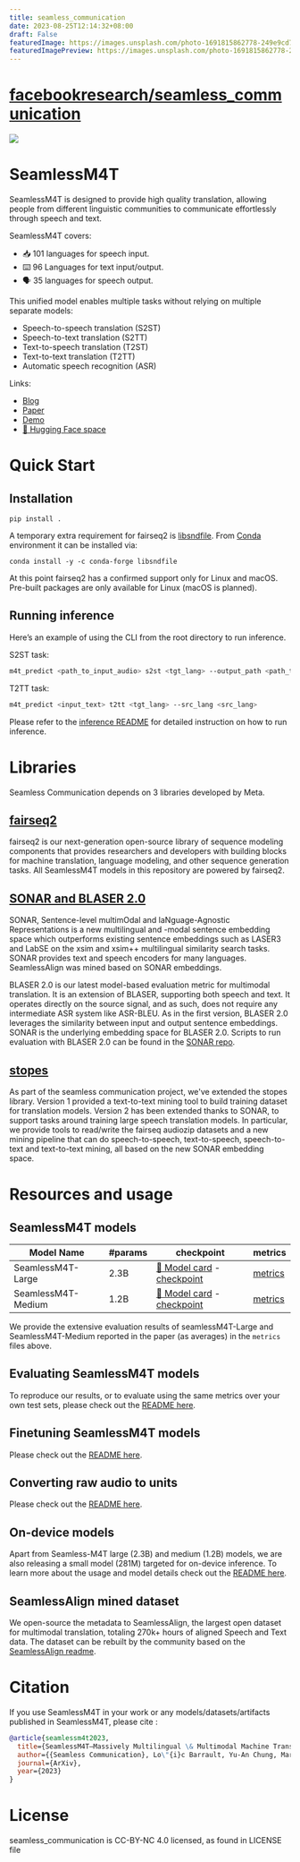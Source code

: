 ```yaml
---
title: seamless_communication
date: 2023-08-25T12:14:32+08:00
draft: False
featuredImage: https://images.unsplash.com/photo-1691815862778-249e9cd7f63f?ixid=M3w0NjAwMjJ8MHwxfHJhbmRvbXx8fHx8fHx8fDE2OTI5MzY4NjN8&ixlib=rb-4.0.3
featuredImagePreview: https://images.unsplash.com/photo-1691815862778-249e9cd7f63f?ixid=M3w0NjAwMjJ8MHwxfHJhbmRvbXx8fHx8fHx8fDE2OTI5MzY4NjN8&ixlib=rb-4.0.3
---
```


# [facebookresearch/seamless_communication](https://github.com/facebookresearch/seamless_communication)

![](seamlessM4T.png)
# SeamlessM4T
SeamlessM4T is designed to provide high quality translation, allowing people from different linguistic communities to communicate effortlessly through speech and text.

SeamlessM4T covers:
- 📥 101 languages for speech input.
- ⌨️ 96 Languages for text input/output.
- 🗣️ 35 languages for speech output.

This unified model enables multiple tasks without relying on multiple separate models:
- Speech-to-speech translation (S2ST)
- Speech-to-text translation (S2TT)
- Text-to-speech translation (T2ST)
- Text-to-text translation (T2TT)
- Automatic speech recognition (ASR)

Links:
- [Blog](https://ai.meta.com/blog/seamless-m4t)
- [Paper](https://dl.fbaipublicfiles.com/seamless/seamless_m4t_paper.pdf)
- [Demo](https://seamless.metademolab.com/)
- [🤗 Hugging Face space](https://huggingface.co/spaces/facebook/seamless_m4t)

# Quick Start
## Installation

```
pip install .
```

A temporary extra requirement for fairseq2 is [libsndfile](https://github.com/libsndfile/libsndfile). From [Conda](https://docs.conda.io/en/latest/) environment it can be installed via:
```
conda install -y -c conda-forge libsndfile
```
At this point fairseq2 has a confirmed support only for Linux and macOS. Pre-built packages are only available for Linux (macOS is planned).

## Running inference

Here’s an example of using the CLI from the root directory to run inference.

S2ST task:
```bash
m4t_predict <path_to_input_audio> s2st <tgt_lang> --output_path <path_to_save_audio>
```
T2TT task:
```bash
m4t_predict <input_text> t2tt <tgt_lang> --src_lang <src_lang>
```

Please refer to the [inference README](scripts/m4t/predict) for detailed instruction on how to run inference.

# Libraries

Seamless Communication depends on 3 libraries developed by Meta.

## [fairseq2](https://github.com/facebookresearch/fairseq2)
fairseq2 is our next-generation open-source library of sequence modeling components that provides researchers and developers with building blocks for machine translation, language modeling, and other sequence generation tasks. All SeamlessM4T models in this repository are powered by fairseq2.

## [SONAR and BLASER 2.0](https://github.com/facebookresearch/SONAR)
SONAR, Sentence-level multimOdal and laNguage-Agnostic Representations is a new multilingual and -modal sentence embedding space which outperforms existing sentence embeddings such as LASER3 and LabSE on the xsim and xsim++ multilingual similarity search tasks. SONAR provides text and speech encoders for many languages. SeamlessAlign was mined based on SONAR embeddings.

BLASER 2.0 is our latest model-based evaluation metric for multimodal translation. It is an extension of BLASER, supporting both speech and text. It operates directly on the source signal, and as such, does not require any intermediate ASR system like ASR-BLEU. As in the first version, BLASER 2.0 leverages the similarity between input and output sentence embeddings. SONAR is the underlying embedding space for BLASER 2.0. Scripts to run evaluation with BLASER 2.0 can be found in the [SONAR repo](https://github.com/facebookresearch/SONAR).

## [stopes](https://github.com/facebookresearch/stopes)
As part of the seamless communication project, we've extended the stopes library. Version 1 provided a text-to-text mining tool to build training dataset for translation models. Version 2 has been extended thanks to SONAR, to support tasks around training large speech translation models. In particular, we provide tools to read/write the fairseq audiozip datasets and a new mining pipeline that can do speech-to-speech, text-to-speech, speech-to-text and text-to-text mining, all based on the new SONAR embedding space.


# Resources and usage
## SeamlessM4T models
| Model Name         | #params | checkpoint                                                                              | metrics                                                                              |
| ------------------ | ------- | --------------------------------------------------------------------------------------- | ------------------------------------------------------------------------------------ |
| SeamlessM4T-Large  | 2.3B    | [🤗 Model card](https://huggingface.co/facebook/seamless-m4t-large) - [checkpoint](https://huggingface.co/facebook/seamless-m4t-large/resolve/main/multitask_unity_large.pt)   | [metrics](https://dl.fbaipublicfiles.com/seamlessM4T/metrics/seamlessM4T_large.zip)  |
| SeamlessM4T-Medium | 1.2B    | [🤗 Model card](https://huggingface.co/facebook/seamless-m4t-medium) - [checkpoint](https://huggingface.co/facebook/seamless-m4t-medium/resolve/main/multitask_unity_medium.pt) | [metrics](https://dl.fbaipublicfiles.com/seamlessM4T/metrics/seamlessM4T_medium.zip) |

We provide the extensive evaluation results of seamlessM4T-Large and SeamlessM4T-Medium reported in the paper (as averages) in the `metrics` files above.

## Evaluating SeamlessM4T models
To reproduce our results, or to evaluate using the same metrics over your own test sets, please check out the [README here](docs/m4t/eval_README.md).

## Finetuning SeamlessM4T models
Please check out the [README here](scripts/m4t/finetune/README.md).

## Converting raw audio to units
Please check out the [README here](scripts/m4t/audio_to_units/README.md).

## On-device models
Apart from Seamless-M4T large (2.3B) and medium (1.2B) models, we are also releasing a small model (281M) targeted for on-device inference. To learn more about the usage and model details check out the [README here](docs/m4t/on_device_README.md).

## SeamlessAlign mined dataset
We open-source the metadata to SeamlessAlign, the largest open dataset for multimodal translation, totaling 270k+ hours of aligned Speech and Text data. The dataset can be rebuilt by the community based on the [SeamlessAlign readme](docs/m4t/seamless_align_README.md).

# Citation
If you use SeamlessM4T in your work or any models/datasets/artifacts published in SeamlessM4T, please cite :

```bibtex
@article{seamlessm4t2023,
  title={SeamlessM4T—Massively Multilingual \& Multimodal Machine Translation},
  author={{Seamless Communication}, Lo\"{i}c Barrault, Yu-An Chung, Mariano Cora Meglioli, David Dale, Ning Dong, Paul-Ambroise Duquenne, Hady Elsahar, Hongyu Gong, Kevin Heffernan, John Hoffman, Christopher Klaiber, Pengwei Li, Daniel Licht, Jean Maillard, Alice Rakotoarison, Kaushik Ram Sadagopan, Guillaume Wenzek, Ethan Ye,  Bapi Akula, Peng-Jen Chen, Naji El Hachem, Brian Ellis, Gabriel Mejia Gonzalez, Justin Haaheim, Prangthip Hansanti, Russ Howes, Bernie Huang, Min-Jae Hwang, Hirofumi Inaguma, Somya Jain, Elahe Kalbassi, Amanda Kallet, Ilia Kulikov, Janice Lam, Daniel Li, Xutai Ma, Ruslan Mavlyutov, Benjamin Peloquin, Mohamed Ramadan, Abinesh Ramakrishnan, Anna Sun, Kevin Tran, Tuan Tran, Igor Tufanov, Vish Vogeti, Carleigh Wood, Yilin Yang, Bokai Yu, Pierre Andrews, Can Balioglu, Marta R. Costa-juss\`{a} \footnotemark[3], Onur \,{C}elebi,Maha Elbayad,Cynthia Gao, Francisco Guzm\'an, Justine Kao, Ann Lee, Alexandre Mourachko, Juan Pino, Sravya Popuri, Christophe Ropers, Safiyyah Saleem, Holger Schwenk, Paden Tomasello, Changhan Wang, Jeff Wang, Skyler Wang},
  journal={ArXiv},
  year={2023}
}
```
# License

seamless_communication is CC-BY-NC 4.0 licensed, as found in LICENSE file
